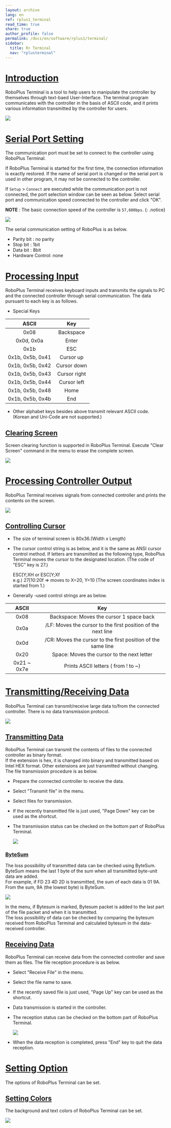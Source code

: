 ```yaml
---
layout: archive
lang: en
ref: rplus1_terminal
read_time: true
share: true
author_profile: false
permalink: /docs/en/software/rplus1/terminal/
sidebar:
  title: R+ Terminal
  nav: "rplusterminal"
---
```


# [Introduction](#introduction)

RoboPlus Terminal is a tool to help users to manipulate the controller by themselves through text-baed User-Interface. The terminal program communicates with the controller in the basis of ASCII code, and it prints various information transmitted by the controller for users.

![](/assets/images/sw/rplus1/terminal/roboplus_terminal_001.png)

# [Serial Port Setting](#serial-port-setting)

The communication port must be set to connect to the controller using RoboPlus Terminal.
 
If RoboPlus Terminal is started for the first time, the connection information is exactly restored.  If the name of serial port is changed or the serial port is used in other program, it may not be connected to the controller.
 
If `Setup` > `Connect` are executed while the communication port is not connected, the port selection window  can be seen as below.  Select serial port and communication speed connected to the controller and click "OK". 

**NOTE** : The basic connection speed of the controller is `57,600bps`.
{: .notice}
 
![](/assets/images/sw/rplus1/terminal/roboplus_terminal_002.png)
 
The serial communication setting of RoboPlus is as below.
- Parity bit : no parity
- Stop bit : 1bit
- Data bit : 8bit
- Hardware Control: none

# [Processing Input](#processing-input)

RoboPlus Terminal receives keyboard inputs and transmits the signals to PC and the connected controller through serial communication. The data pursuant to each key is as follows.

- Special Keys

|ASCII|Key|
|:---:|:---:|
|0x08|Backspace|
|0x0d, 0x0a|Enter|
|0x1b|ESC|
|0x1b, 0x5b, 0x41|Cursor up|
|0x1b, 0x5b, 0x42|Cursor down|
|0x1b, 0x5b, 0x43|Cursor right|
|0x1b, 0x5b, 0x44|Cursor left|
|0x1b, 0x5b, 0x48|Home|
|0x1b, 0x5b, 0x4b|End|

- Other alphabet keys besides above transmit relevant ASCII code. (Korean and Uni-Code are not supported.)
 
## [Clearing Screen](#clearing-screen)

Screen clearing function is supported in RoboPlus Terminal.  Execute "Clear Screen" command in the menu to erase the complete screen.

![](/assets/images/sw/rplus1/terminal/roboplus_terminal_003.png)

# [Processing Controller Output](#processing-controller-output)

RoboPlus Terminal receives signals from connected controller and prints the contents on the screen.
 
![](/assets/images/sw/rplus1/terminal/roboplus_terminal_004.png)
 
## [Controlling Cursor](#controlling-cursor)

- The size of terminal screen is 80x36.(Width x Length)
- The cursor control string is as below, and it is the same as ANSI cursor control method.  If letters are transmitted as the following type, RoboPlus Terminal moves the cursor to the designated location. (The code of "ESC" key is 27.)

  ESC[Y;XH or ESC[Y;Xf  
  e.g.) 27[10:20f => moves to X=20, Y=10 (The screen coordinates index is started from 1.)

- Generally -used control strings are as below.

|ASCII|Key|
|:---:|:---:|
|0x08|Backspace: Moves the cursor 1 space back|
|0x0a|/LF: Moves the cursor to the first position of the next line|
|0x0d|/CR: Moves the cursor to the first position of the same line|
|0x20|Space: Moves the cursor to the next letter|
|0x21 ~ 0x7e|Prints ASCII letters ( from ! to  ~)|

# [Transmitting/Receiving Data](#transmittingreceiving-data)

RoboPlus Terminal can transmit/receive large data to/from the connected controller.  There is no data transmission protocol.

![](/assets/images/sw/rplus1/terminal/roboplus_terminal_005.png)

## [Transmitting Data](#transmitting-data)

RoboPlus Terminal can transmit the contents of files to the connected controller as binary format.  
If the extension is hex, it is changed into binary and transmitted based on Intel HEX format.  Other extensions are just transmitted without changing.  
The file transmission procedure is as below.
- Prepare the connected controller to receive the data.
- Select "Transmit file" in the menu.
- Select files for transmission.
- If the recently transmitted file is just used, "Page Down" key can be used as the shortcut.
- The transmission status can be checked on the bottom part of RoboPlus Terminal.

  ![](/assets/images/sw/rplus1/terminal/roboplus_terminal_006.png)
 
### [ByteSum](#bytesum)

The loss possibility of transmitted data can be checked using ByteSum.  
ByteSum means the last 1 byte of the sum when all transmitted byte-unit data are added.  
For example, if FD 23 4D 2D is transmitted, the sum of each data is 01 9A.  From the sum, 9A (the lowest byte) is ByteSum.
 
![](/assets/images/sw/rplus1/terminal/roboplus_terminal_007.png)
 
In the menu, if Bytesum is marked, Bytesum packet is added to the last part of the file packet and when it is transmitted.  
The loss possibility of data can be checked by comparing the bytesum received from RoboPlus Terminal and calculated bytesum in the data-received controller.
 
## [Receiving Data](#데이터-수신)

RoboPlus Terminal can receive data from the connected controller and save them as files. The file reception procedure is as below.
- Select "Receive File" in the menu.
- Select the file name to save.
- If the recently saved file is just used, "Page Up" key can be used as the shortcut.
- Data transmission is started in the controller.
- The reception status can be checked on the bottom part of RoboPlus Terminal.

  ![](/assets/images/sw/rplus1/terminal/roboplus_terminal_008.png)

- When the data reception is completed, press "End" key to quit the data reception.

# [Setting Option](#setting-option)

The options of RoboPlus Terminal can be set.
 
## [Setting Colors](#색상-설정하기)

The background and text colors of RoboPlus Terminal can be set.

![](/assets/images/sw/rplus1/terminal/roboplus_terminal_009.png)
